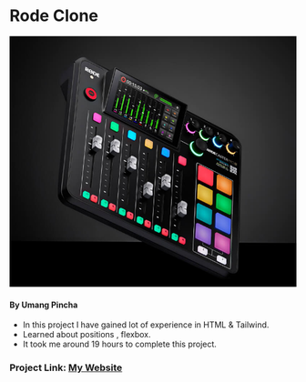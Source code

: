 # Rode Clone

![My Imge](./assets/rode-rodecaster-pro-II-home-page.a7c69738.jpg)


#### By Umang Pincha

- In this project I have gained lot of experience in HTML & Tailwind.
- Learned about positions , flexbox.
- It took me around 19 hours to complete this project.

### Project Link: [My Website]()